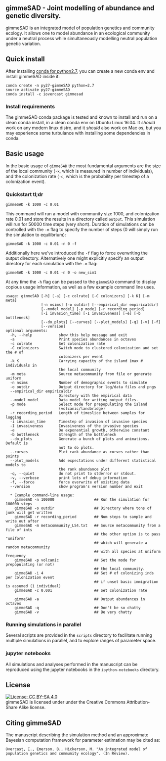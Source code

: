 ## gimmeSAD - Joint modelling of abundance and genetic diversity. 

gimmeSAD is an integrated model of population genetics and community ecology. It allows one to model abundance in an ecological community under a neutral process while simultaneously modelling neutral population genetic variation.

## Quick install
After installing [conda for python2.7](https://conda.io/docs/user-guide/install/index.html), you can create a new conda env and install gimmeSAD inside it:
```
conda create -n py27-gimmeSAD python=2.7
source activate py27-gimmeSAD
conda install -c iovercast gimmesad
```

### Install requirements
The gimmeSAD conda package is tested and known to install and run on a clean conda install, in a clean conda env on Ubuntu Linux 16.04. It _should_ work on any modern linux distro, and it _should_ also work on Mac os, but you may experience some turbulance with installing some dependencies in conda.

## Basic usage
In the basic usage of `gimmeSAD` the most fundamental arguments are the size of the local community (`-k`, which is measured in number of individuals), and the colonization rate (`-c`, which is the probability per timestep of a colonization event).  

### Quickstart tl;dr
`gimmeSAD -k 1000 -c 0.01`

This command will run a model with community size 1000, and colonization rate 0.01 and store the results in a directory called `output`. This simulation will run for 50000 time steps (very short). Duration of simulations can be controlled with the `-n` flag to specify the number of steps (0 will simply run the simulation to equilibrium):

`gimmeSAD -k 1000 -c 0.01 -n 0 -f`

Additionally here we've introduced the `-f` flag to force overwriting the output directory. Alternatively one might explicitly specify an output directory for each simulation with the `-o` flag:

`gimmeSAD -k 1000 -c 0.01 -n 0 -o new_sim1`

At any time the `-h` flag can be passed to the `gimmeSAD` command to display copious usage information, as well as a few example command line uses. 

```
usage: gimmeSAD [-h] [-a] [-c colrate] [-C colonizers] [-k K] [-m meta]
                [-n nsims] [-o outdir] [--empirical_dir empiricaldir]
                [--model model] [-p mode] [-r recording_period]
                [-i invasion_time] [-I invasiveness] [-e] [-b bottleneck] 
                [--do_plots] [--curves] [--plot_models] [-q] [-v] [-f]
                [--version]               
optional arguments:                                                                                                                                                       
  -h, --help            show this help message and exit
  -a                    Print species abundances in octaves
  -c colrate            Set colonization rate
  -C colonizers         Switch mode to clustered colonization and set the # of
                        colonizers per event
  -k K                  Carrying capacity of the island (max # individuals in
                        the local community
  -m meta               Source metacommunity from file or generate uniform
  -n nsims              Number of demographic events to simulate
  -o outdir             Output directory for log/data files and pngs
  --empirical_dir empiricaldir             
                        Directory with the empirical data
  --model model         Data model for writing output files.
  -p mode               Select mode for prepopulating the island
                        (volcanic/landbridge)
  -r recording_period   Length of timeslice between samples for logging
  -i invasion_time      Timestep of invasion of invasive species
  -I invasiveness       Invasiveness of the invasive species
  -e                    Do exponential growth, otherwise constant
  -b bottleneck         Strength of the bottleneck
  --do_plots            Generate a bunch of plots and animations. Default is
                        not to do plots.
  --curves              Plot rank abundance as curves rather than points
  --plot_models         Add expectations under different statistical models to
                        the rank abundance plot
  -q, --quiet           do not print to stderror or stdout.
  -v, --verbose         print lots of debug information
  -f, --force           force overwrite of existing data
  --version             show program's version number and exit

  * Example command-line usage: 
    gimmeSAD -n 100000                  ## Run the simulation for 100000 steps                                       
    gimmeSAD -o outdir                  ## Directory where tons of junk will get written
    gimmeSAD -r recording_period        ## Num steps to sample and write out after
    gimmeSAD -m metacommunity_LS4.txt   ## Source metacommunity from a file of ints
                                        ## the other option is to pass "uniform"
                                        ## which will generate a random metacommunity
                                        ## with all species at uniform frequency
    gimmeSAD -p volcanic                ## Set the mode for prepopulating (or not)
                                        ## the local community.
    gimmeSAD -i 4                       ## Set # of colonizing inds per colonization event
                                        ## if unset basic immigration is assumed (1 individual)
    gimmeSAD -c 0.001                   ## Set colonization rate

    gimmeSAD -a                         ## Output abundances in octaves
    gimmeSAD -q                         ## Don't be so chatty
    gimmeSAD -v                         ## Be very chatty
```

### Running simulations in parallel
Several scripts are provided in the `scripts` directory to facilitate running multiple simulations in parallel, and to explore ranges of parameter space.

### jupyter notebooks
All simulations and analyses performed in the manuscript can be reproduced using the jupyter notebooks in the `ipython-notebooks` directory. 

## License
[![License: CC BY-SA 4.0](https://img.shields.io/badge/License-CC%20BY--SA%204.0-lightgrey.svg)](https://creativecommons.org/licenses/by-sa/4.0/)  
gimmeSAD is licensed under under the Creative Commons Attribution-Share Alike license.

## Citing gimmeSAD
The manuscript describing the simulation method and an approximate Bayesian computation framework for parameter estimation may be cited as:

`Overcast, I., Emerson, B., Hickerson, M. "An integrated model of population genetics and community ecology". (In Review).`


